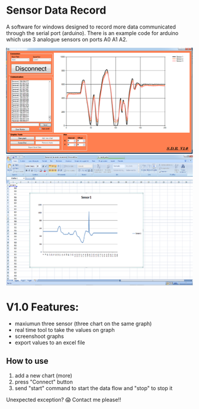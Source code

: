# Sensor Data Record
A software for windows designed to record more data communicated through the serial port (arduino). There is an example code for arduino which use 3 analogue sensors on ports A0 A1 A2.

<img src="/Media/overview1.png" width="600">
<img src="/Media/overview2.png" width="600">

# V1.0 Features:

- maxiumun three sensor (three chart on the same graph)
- real time tool to take the values on graph
- screenshoot graphs
- export values to an excel file

## How to use
1. add a new chart (more)
1. press "Connect" button
1. send "start" command to start the data flow and "stop" to stop it

 Unexpected exception? :scream:  Contact me please!!
